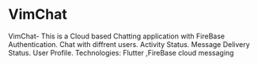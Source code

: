 # VimChat


VimChat-
This is a Cloud based Chatting application with
FireBase Authentication.
Chat with diffrent users.
Activity Status.
Message Delivery Status.
User Profile.
Technologies: Flutter ,FireBase cloud messaging
